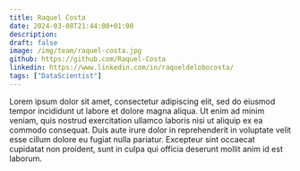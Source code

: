 ```yaml
---
title: Raquel Costa
date: 2024-03-08T21:44:00+01:00
description:
draft: false
image: /img/team/raquel-costa.jpg
github: https://github.com/Raquel-Costa
linkedin: https://www.linkedin.com/in/raqueldelobocosta/
tags: ["DataScientist"]
---
```


Lorem ipsum dolor sit amet, consectetur adipiscing elit, sed do eiusmod tempor incididunt ut labore et dolore magna aliqua. Ut enim ad minim veniam, quis nostrud exercitation ullamco laboris nisi ut aliquip ex ea commodo consequat. Duis aute irure dolor in reprehenderit in voluptate velit esse cillum dolore eu fugiat nulla pariatur. Excepteur sint occaecat cupidatat non proident, sunt in culpa qui officia deserunt mollit anim id est laborum.
